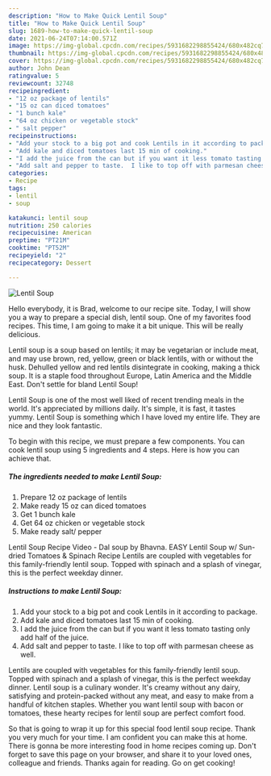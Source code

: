 ```yaml
---
description: "How to Make Quick Lentil Soup"
title: "How to Make Quick Lentil Soup"
slug: 1689-how-to-make-quick-lentil-soup
date: 2021-06-24T07:14:00.571Z
image: https://img-global.cpcdn.com/recipes/5931682298855424/680x482cq70/lentil-soup-recipe-main-photo.jpg
thumbnail: https://img-global.cpcdn.com/recipes/5931682298855424/680x482cq70/lentil-soup-recipe-main-photo.jpg
cover: https://img-global.cpcdn.com/recipes/5931682298855424/680x482cq70/lentil-soup-recipe-main-photo.jpg
author: John Dean
ratingvalue: 5
reviewcount: 32748
recipeingredient:
- "12 oz package of lentils"
- "15 oz can diced tomatoes"
- "1 bunch kale"
- "64 oz chicken or vegetable stock"
- " salt pepper"
recipeinstructions:
- "Add your stock to a big pot and cook Lentils in it according to package."
- "Add kale and diced tomatoes last 15 min of cooking."
- "I add the juice from the can but if you want it less tomato tasting only add half of the juice."
- "Add salt and pepper to taste.  I like to top off with parmesan cheese as well."
categories:
- Recipe
tags:
- lentil
- soup

katakunci: lentil soup 
nutrition: 250 calories
recipecuisine: American
preptime: "PT21M"
cooktime: "PT52M"
recipeyield: "2"
recipecategory: Dessert

---
```



![Lentil Soup](https://img-global.cpcdn.com/recipes/5931682298855424/680x482cq70/lentil-soup-recipe-main-photo.jpg)

Hello everybody, it is Brad, welcome to our recipe site. Today, I will show you a way to prepare a special dish, lentil soup. One of my favorites food recipes. This time, I am going to make it a bit unique. This will be really delicious.

Lentil soup is a soup based on lentils; it may be vegetarian or include meat, and may use brown, red, yellow, green or black lentils, with or without the husk. Dehulled yellow and red lentils disintegrate in cooking, making a thick soup. It is a staple food throughout Europe, Latin America and the Middle East. Don&#39;t settle for bland Lentil Soup!

Lentil Soup is one of the most well liked of recent trending meals in the world. It's appreciated by millions daily. It's simple, it is fast, it tastes yummy. Lentil Soup is something which I have loved my entire life. They are nice and they look fantastic.


To begin with this recipe, we must prepare a few components. You can cook lentil soup using 5 ingredients and 4 steps. Here is how you can achieve that.

<!--inarticleads1-->

##### The ingredients needed to make Lentil Soup:

1. Prepare 12 oz package of lentils
1. Make ready 15 oz can diced tomatoes
1. Get 1 bunch kale
1. Get 64 oz chicken or vegetable stock
1. Make ready  salt/ pepper


Lentil Soup Recipe Video - Dal soup by Bhavna. EASY Lentil Soup w/ Sun-dried Tomatoes &amp; Spinach Recipe Lentils are coupled with vegetables for this family-friendly lentil soup. Topped with spinach and a splash of vinegar, this is the perfect weekday dinner. 

<!--inarticleads2-->

##### Instructions to make Lentil Soup:

1. Add your stock to a big pot and cook Lentils in it according to package.
1. Add kale and diced tomatoes last 15 min of cooking.
1. I add the juice from the can but if you want it less tomato tasting only add half of the juice.
1. Add salt and pepper to taste.  I like to top off with parmesan cheese as well.


Lentils are coupled with vegetables for this family-friendly lentil soup. Topped with spinach and a splash of vinegar, this is the perfect weekday dinner. Lentil soup is a culinary wonder. It&#39;s creamy without any dairy, satisfying and protein-packed without any meat, and easy to make from a handful of kitchen staples. Whether you want lentil soup with bacon or tomatoes, these hearty recipes for lentil soup are perfect comfort food. 

So that is going to wrap it up for this special food lentil soup recipe. Thank you very much for your time. I am confident you can make this at home. There is gonna be more interesting food in home recipes coming up. Don't forget to save this page on your browser, and share it to your loved ones, colleague and friends. Thanks again for reading. Go on get cooking!

